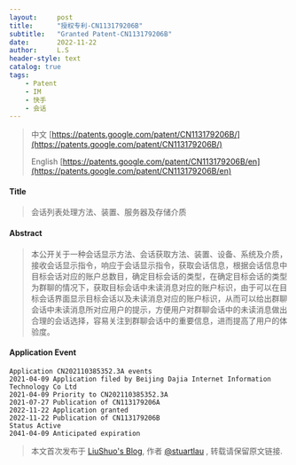 ```yaml
---
layout:     post
title:      "授权专利-CN113179206B"
subtitle:   "Granted Patent-CN113179206B"
date:       2022-11-22
author:     L.S
header-style: text
catalog: true
tags:
    - Patent
    - IM
    - 快手
    - 会话
---
```

> 中文 [https://patents.google.com/patent/CN113179206B/](https://patents.google.com/patent/CN113179206B/)
>
> English [https://patents.google.com/patent/CN113179206B/en](https://patents.google.com/patent/CN113179206B/en)

#### Title
> 会话列表处理方法、装置、服务器及存储介质









#### Abstract
> 本公开关于一种会话显示方法、会话获取方法、装置、设备、系统及介质，接收会话显示指令，响应于会话显示指令，获取会话信息，根据会话信息中目标会话对应的账户总数目，确定目标会话的类型，在确定目标会话的类型为群聊的情况下，获取目标会话中未读消息对应的账户标识，由于可以在目标会话界面显示目标会话以及未读消息对应的账户标识，从而可以给出群聊会话中未读消息所对应用户的提示，方便用户对群聊会话中的未读消息做出合理的会话选择，容易关注到群聊会话中的重要信息，进而提高了用户的体验度。










#### Application Event
```
Application CN202110385352.3A events 
2021-04-09 Application filed by Beijing Dajia Internet Information Technology Co Ltd
2021-04-09 Priority to CN202110385352.3A
2021-07-27 Publication of CN113179206A
2022-11-22 Application granted
2022-11-22 Publication of CN113179206B
Status Active
2041-04-09 Anticipated expiration
```
> 本文首次发布于 [LiuShuo's Blog](https://liushuo.me), 作者 [@stuartlau](http://github.com/stuartlau) ,
转载请保留原文链接.

